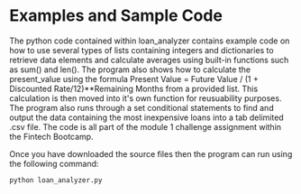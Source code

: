  # Examples and Sample Code
 The python code contained within loan_analyzer contains example code on how to use several types of lists containing integers and dictionaries
 to retrieve data elements and calculate averages using built-in functions such as sum() and len().  The program also shows how to calculate
 the present_value using the formula Present Value = Future Value / (1 + Discounted Rate/12)**Remaining Months from a provided list.  This calculation is then
 moved into it's own function for reusuability purposes. The program also runs through a set conditional statements to find and output the data containing the most 
 inexpensive loans into a tab delimited .csv file.  The code is all part of the module 1 challenge assignment within the Fintech Bootcamp.
 
 Once you have downloaded the source files then the program can run using the following command:
 ```python
 python loan_analyzer.py
 ```
